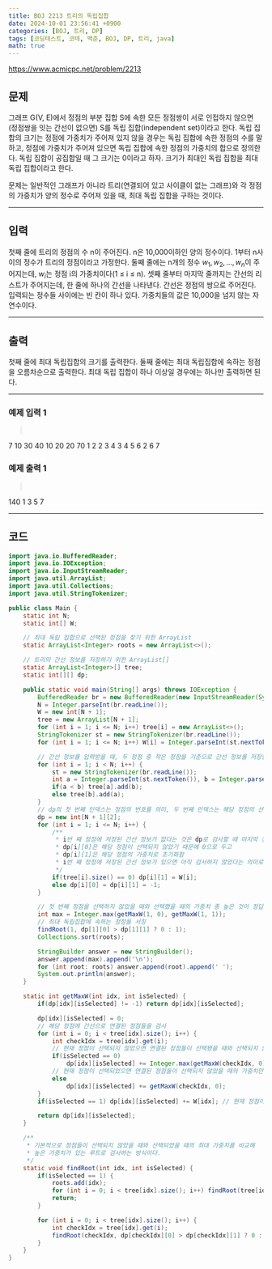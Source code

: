 ```yaml
---
title: BOJ 2213 트리의 독립집합
date: 2024-10-01 23:56:41 +0900
categories: [BOJ, 트리, DP]
tags: [코딩테스트, 코테, 백준, BOJ, DP, 트리, java]
math: true
---
```


<https://www.acmicpc.net/problem/2213>

## 문제
그래프 G(V, E)에서 정점의 부분 집합 S에 속한 모든 정점쌍이 서로 인접하지 않으면 (정점쌍을 잇는 간선이 없으면) S를 독립 집합(independent set)이라고 한다. 독립 집합의 크기는 정점에 가중치가 주어져 있지 않을 경우는 독립 집합에 속한 정점의 수를 말하고, 정점에 가중치가 주어져 있으면 독립 집합에 속한 정점의 가중치의 합으로 정의한다. 독립 집합이 공집합일 때 그 크기는 0이라고 하자. 크기가 최대인 독립 집합을 최대 독립 집합이라고 한다.

문제는 일반적인 그래프가 아니라 트리(연결되어 있고 사이클이 없는 그래프)와 각 정점의 가중치가 양의 정수로 주어져 있을 때, 최대 독립 집합을 구하는 것이다.

---
## 입력
첫째 줄에 트리의 정점의 수 n이 주어진다. n은 10,000이하인 양의 정수이다. 1부터 n사이의 정수가 트리의 정점이라고 가정한다. 둘째 줄에는 n개의 정수 $w_1, w_2, ..., w_n$이 주어지는데, $w_i$는 정점 i의 가중치이다(1 ≤ i ≤ n). 셋째 줄부터 마지막 줄까지는 간선의 리스트가 주어지는데, 한 줄에 하나의 간선을 나타낸다. 간선은 정점의 쌍으로 주어진다. 입력되는 정수들 사이에는 빈 칸이 하나 있다. 가중치들의 값은 10,000을 넘지 않는 자연수이다.

---
## 출력
첫째 줄에 최대 독립집합의 크기를 출력한다. 둘째 줄에는 최대 독립집합에 속하는 정점을 오름차순으로 출력한다. 최대 독립 집합이 하나 이상일 경우에는 하나만 출력하면 된다.

---
### 예제 입력 1
> <pre>
7
10 30 40 10 20 20 70
1 2
2 3
4 3
4 5
6 2
6 7
> </pre>

### 예제 출력 1
> <pre>
140
1 3 5 7
> </pre>

---
## 코드

```java
import java.io.BufferedReader;
import java.io.IOException;
import java.io.InputStreamReader;
import java.util.ArrayList;
import java.util.Collections;
import java.util.StringTokenizer;

public class Main {
    static int N;
    static int[] W;

    // 최대 독립 집합으로 선택된 정점을 찾기 위한 ArrayList
    static ArrayList<Integer> roots = new ArrayList<>();

    // 트리의 간선 정보를 저장하기 위한 ArrayList[]
    static ArrayList<Integer>[] tree;
    static int[][] dp;

    public static void main(String[] args) throws IOException {
        BufferedReader br = new BufferedReader(new InputStreamReader(System.in));
        N = Integer.parseInt(br.readLine());
        W = new int[N + 1];
        tree = new ArrayList[N + 1];
        for (int i = 1; i <= N; i++) tree[i] = new ArrayList<>();
        StringTokenizer st = new StringTokenizer(br.readLine());
        for (int i = 1; i <= N; i++) W[i] = Integer.parseInt(st.nextToken());

        // 간선 정보를 입력받을 때, 두 정점 중 작은 정점을 기준으로 간선 정보를 저장함
        for (int i = 1; i < N; i++) {
            st = new StringTokenizer(br.readLine());
            int a = Integer.parseInt(st.nextToken()), b = Integer.parseInt(st.nextToken());
            if(a < b) tree[a].add(b);
            else tree[b].add(a);
        }
        // dp의 첫 번째 인덱스는 정점의 번호를 의미, 두 번째 인덱스는 해당 정점의 선택 여부를 의미 (0은 선택X, 1은 선택O)
        dp = new int[N + 1][2];
        for (int i = 1; i <= N; i++) {
            /**
             * i번 째 정점에 저장된 간선 정보가 없다는 것은 dp로 검사할 때 마지막 정점이기 때문에
             * dp[i][0]은 해당 정점이 선택되지 않았기 때문에 0으로 두고
             * dp[i][1]은 해당 정점의 가중치로 초기화함
             * i번 째 정점에 저장된 간선 정보가 있으면 아직 검사하지 않았다는 의미로 -1로 초기화
             */
            if(tree[i].size() == 0) dp[i][1] = W[i];
            else dp[i][0] = dp[i][1] = -1;
        }

        // 첫 번째 정점을 선택하지 않았을 때와 선택했을 때의 가중치 중 높은 것이 정답
        int max = Integer.max(getMaxW(1, 0), getMaxW(1, 1));
        // 최대 독립집합에 속하는 정점들 서칭
        findRoot(1, dp[1][0] > dp[1][1] ? 0 : 1);
        Collections.sort(roots);

        StringBuilder answer = new StringBuilder();
        answer.append(max).append('\n');
        for (int root: roots) answer.append(root).append(' ');
        System.out.println(answer);
    }

    static int getMaxW(int idx, int isSelected) {
        if(dp[idx][isSelected] != -1) return dp[idx][isSelected];

        dp[idx][isSelected] = 0;
        // 해당 정점에 간선으로 연결된 정점들을 검사
        for (int i = 0; i < tree[idx].size(); i++) {
            int checkIdx = tree[idx].get(i);
            // 현재 정점이 선택되지 않았으면 연결된 정점들이 선택됐을 때와 선택되지 않았을 때의 가중치 모두 검사
            if(isSelected == 0)
                dp[idx][isSelected] += Integer.max(getMaxW(checkIdx, 0), getMaxW(checkIdx, 1));
            // 현재 정점이 선택되었으면 연결된 정점들이 선택되지 않았을 때의 가중치만 검사
            else
                dp[idx][isSelected] += getMaxW(checkIdx, 0);
        }
        if(isSelected == 1) dp[idx][isSelected] += W[idx]; // 현재 정점이 선택되었으면, 현재 정점의 가중치+

        return dp[idx][isSelected];
    }

    /**
     * 기본적으로 정점들이 선택되지 않았을 때와 선택되었을 때의 최대 가중치를 비교해
     * 높은 가중치가 있는 루트로 검사하는 방식이다.
     */
    static void findRoot(int idx, int isSelected) {
        if(isSelected == 1) {
            roots.add(idx);
            for (int i = 0; i < tree[idx].size(); i++) findRoot(tree[idx].get(i), 0);
            return;
        }

        for (int i = 0; i < tree[idx].size(); i++) {
            int checkIdx = tree[idx].get(i);
            findRoot(checkIdx, dp[checkIdx][0] > dp[checkIdx][1] ? 0 : 1);
        }
    }
}
```
